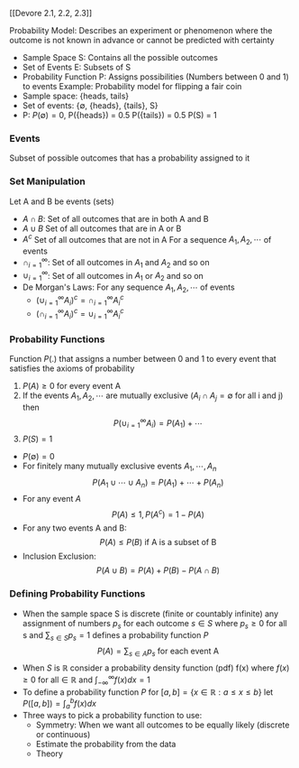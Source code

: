 [[Devore 2.1, 2.2, 2.3]]

Probability Model: Describes an experiment or phenomenon where the outcome is not known in advance or cannot be predicted with certainty
- Sample Space S: Contains all the possible outcomes
- Set of Events E: Subsets of S
- Probability Function P: Assigns possibilities (Numbers between 0 and 1) to events
Example: Probability model for flipping a fair coin
- Sample space: {heads, tails}
- Set of events: {$\emptyset$, {heads}, {tails}, S}
- P: $P(\emptyset)= 0$, P({heads}) = 0.5 P({tails}) = 0.5 P(S) = 1
### Events
Subset of possible outcomes that has a probability assigned to it
### Set Manipulation
Let A and B be events (sets)
- $A\cap B$: Set of all outcomes that are in both A and B
- $A\cup B$ Set of all outcomes that are in A or B
- $A^c$ Set of all outcomes that are not in A
For a sequence $A_1,A_2,\cdots$ of events
- $\cap_{i=1}^\infty$: Set of all outcomes in $A_1$ and $A_2$ and so on
- $\cup_{i=1}^\infty$: Set of all outcomes in $A_1$ or $A_2$ and so on
- De Morgan's Laws: For any sequence $A_1,A_2,\cdots$ of events
	- $(\cup_{i=1}^\infty A_i)^c = \cap_{i=1}^\infty A_i^c$
	- $(\cap_{i=1}^\infty A_i)^c = \cup_{i=1}^\infty A_i^c$

### Probability Functions
Function $P(.)$ that assigns a number between 0 and 1 to every event that satisfies the axioms of probability
1. $P(A)\geq 0$ for every event A
2. If the events $A_1,A_2,\cdots$ are mutually exclusive ($A_i\cap A_j=\emptyset$ for all i and j) then $$P(\cup_{i=1}^\infty A_i)=P(A_1)+\cdots$$
3. $P(S) = 1$
- $P(\emptyset)=0$
- For finitely many mutually exclusive events $A_1,\cdots, A_n$ $$P(A_1\cup\cdots\cup A_n)= P(A_1)+\cdots+P(A_n)$$
- For any event $A$ $$P(A)\leq 1, P(A^c)=1-P(A)$$
- For any two events A and B: $$P(A)\leq P(B) \text{ if A is a subset of B}$$
- Inclusion Exclusion: $$P(A\cup B)=P(A)+P(B)-P(A\cap B)$$
### Defining Probability Functions
- When the sample space S is discrete (finite or countably infinite) any assignment of numbers $p_s$ for each outcome $s\in S$ where $p_s\geq0$ for all s and $\sum_{s\in S}p_s=1$ defines a probability function $P$ $$P(A)=\sum_{s\in A}p_s\text{ for each event A}$$
- When $S$ is $\mathbb{R}$ consider a probability density function (pdf) f(x) where $f(x)\geq0\text{ for all}\in\mathbb{R}$ and $\int_{-\infty}^\infty f(x)dx = 1$
- To define a probability function $P$ for $[a,b] = \{x\in\mathbb{R}:a\leq x\leq b\}$  let $P([a,b])=\int_a^bf(x)dx$
- Three ways to pick a probability function to use:
	- Symmetry: When we want all outcomes to be equally likely (discrete or continuous)
	- Estimate the probability from the data
	- Theory